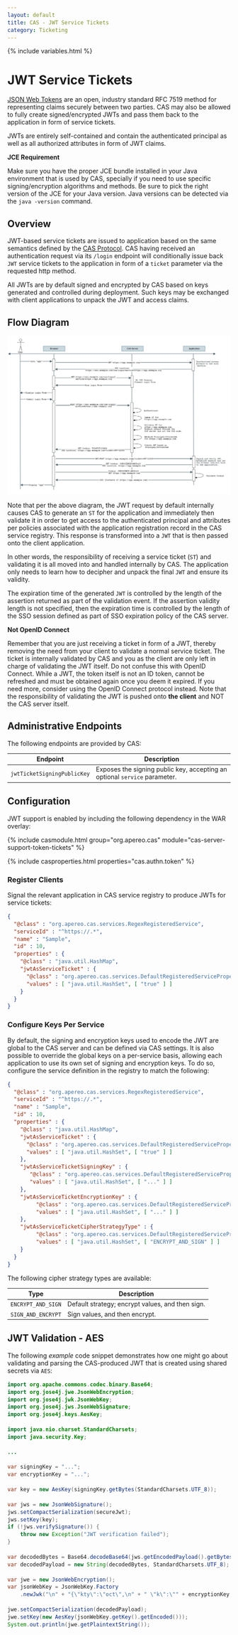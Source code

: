 ```yaml
---
layout: default
title: CAS - JWT Service Tickets
category: Ticketing
---
```

{% include variables.html %}


# JWT Service Tickets

[JSON Web Tokens](http://jwt.io/) are an open, industry standard RFC 7519 method for representing claims securely between two parties. 
CAS may also be allowed to fully create signed/encrypted JWTs and pass them back to the application in form of service tickets.

JWTs are entirely self-contained and contain the authenticated principal as well as all authorized attributes in form of JWT claims.

<div class="alert alert-info"><strong>JCE Requirement</strong><p>Make sure you have the proper JCE bundle installed in your Java 
environment that is used by CAS, specially if you need to use specific signing/encryption algorithms and methods. Be sure to pick 
the right version of the JCE for your Java version. Java versions can be detected via the <code>java -version</code> command.</p></div>

## Overview

JWT-based service tickets are issued to application based on the same semantics defined by the [CAS Protocol](../protocol/CAS-Protocol.html). 
CAS having received an authentication request via its `/login` endpoint will conditionally issue back `JWT` service tickets to the 
application in form of a `ticket` parameter via the requested http method.

All JWTs are by default signed and encrypted by CAS based on keys generated and controlled during deployment. Such keys may be 
exchanged with client applications to unpack the JWT and access claims.

## Flow Diagram

<a href="../images/cas_flow_jwt_diagram.png" target="_blank"><img src="../images/cas_flow_jwt_diagram.png" alt="CAS Web flow JWT diagram" title="CAS Web flow JWT diagram" /></a>

Note that per the above diagram, the JWT request by default internally causes CAS to generate an `ST` for the application and immediately then validate it in
order to get access to the authenticated principal and attributes per policies associated with the application registration record in the
CAS service registry. This response is transformed into a `JWT` that is then passed onto the client application.

In other words, the responsibility of receiving a service ticket (`ST`) and validating it is all moved into and handled internally by CAS. 
The application only needs to learn how to decipher and unpack the final `JWT` and ensure its validity.

The expiration time of the generated `JWT` is controlled by the length of the assertion returned as part of the validation event. If the 
assertion validity length is not specified, then the expiration time is controlled by the length of the SSO session defined as part of SSO expiration policy of the CAS server. 

<div class="alert alert-warning"><strong>Not OpenID Connect</strong><p>Remember that you are just receiving a ticket in form of a JWT, 
thereby removing the need from your client to validate a normal service ticket. The ticket is internally validated by CAS and you as the client 
are only left in charge of validating the JWT itself. Do not confuse this with OpenID Connect. While a JWT, the token itself is not an ID token, 
cannot be refreshed and must be obtained again once you deem it expired. If you need more, consider using the OpenID Connect protocol instead. 
Note that the responsibility of validating the JWT is pushed onto <b>the client</b> and NOT the CAS server itself.</p></div>

## Administrative Endpoints

The following endpoints are provided by CAS:
 
| Endpoint                 | Description
|--------------------------|------------------------------------------------
| `jwtTicketSigningPublicKey`  | Exposes the signing public key, accepting an optional `service` parameter.

## Configuration

JWT support is enabled by including the following dependency in the WAR overlay:

{% include casmodule.html group="org.apereo.cas" module="cas-server-support-token-tickets" %}

{% include casproperties.html properties="cas.authn.token" %}

### Register Clients

Signal the relevant application in CAS service registry to produce JWTs for service tickets:

```json
{
  "@class" : "org.apereo.cas.services.RegexRegisteredService",
  "serviceId" : "^https://.*",
  "name" : "Sample",
  "id" : 10,
  "properties" : {
    "@class" : "java.util.HashMap",
    "jwtAsServiceTicket" : {
      "@class" : "org.apereo.cas.services.DefaultRegisteredServiceProperty",
      "values" : [ "java.util.HashSet", [ "true" ] ]
    }
  }
}
```

### Configure Keys Per Service

By default, the signing and encryption keys used to encode the JWT are global 
to the CAS server and can be defined via CAS settings. It is also possible
to override the global keys on a per-service basis, allowing each application to 
use its own set of signing and encryption keys. To do so, configure
the service definition in the registry to match the following:

```json
{
  "@class" : "org.apereo.cas.services.RegexRegisteredService",
  "serviceId" : "^https://.*",
  "name" : "Sample",
  "id" : 10,
  "properties" : {
    "@class" : "java.util.HashMap",
    "jwtAsServiceTicket" : {
      "@class" : "org.apereo.cas.services.DefaultRegisteredServiceProperty",
      "values" : [ "java.util.HashSet", [ "true" ] ]
    },
    "jwtAsServiceTicketSigningKey" : {
       "@class" : "org.apereo.cas.services.DefaultRegisteredServiceProperty",
       "values" : [ "java.util.HashSet", [ "..." ] ]
    },
    "jwtAsServiceTicketEncryptionKey" : {
         "@class" : "org.apereo.cas.services.DefaultRegisteredServiceProperty",
         "values" : [ "java.util.HashSet", [ "..." ] ]
    },
    "jwtAsServiceTicketCipherStrategyType" : {
         "@class" : "org.apereo.cas.services.DefaultRegisteredServiceProperty",
         "values" : [ "java.util.HashSet", [ "ENCRYPT_AND_SIGN" ] ]
    }
  }
}
```

The following cipher strategy types are available:

| Type                | Description
|---------------------|---------------------------------------------------
| `ENCRYPT_AND_SIGN`  | Default strategy; encrypt values, and then sign. 
| `SIGN_AND_ENCRYPT`  | Sign values, and then encrypt.


## JWT Validation - AES

The following *example* code snippet demonstrates how one might go about validating and parsing the CAS-produced JWT
that is created using shared secrets via `AES`:

```java
import org.apache.commons.codec.binary.Base64;
import org.jose4j.jwe.JsonWebEncryption;
import org.jose4j.jwk.JsonWebKey;
import org.jose4j.jws.JsonWebSignature;
import org.jose4j.keys.AesKey;

import java.nio.charset.StandardCharsets;
import java.security.Key;

...

var signingKey = "...";
var encryptionKey = "...";

var key = new AesKey(signingKey.getBytes(StandardCharsets.UTF_8));

var jws = new JsonWebSignature();
jws.setCompactSerialization(secureJwt);
jws.setKey(key);
if (!jws.verifySignature()) {
    throw new Exception("JWT verification failed");
}

var decodedBytes = Base64.decodeBase64(jws.getEncodedPayload().getBytes(StandardCharsets.UTF_8));
var decodedPayload = new String(decodedBytes, StandardCharsets.UTF_8);

var jwe = new JsonWebEncryption();
var jsonWebKey = JsonWebKey.Factory
    .newJwk("\n" + "{\"kty\":\"oct\",\n" + " \"k\":\"" + encryptionKey + "\"\n" + "}");

jwe.setCompactSerialization(decodedPayload);
jwe.setKey(new AesKey(jsonWebKey.getKey().getEncoded()));
System.out.println(jwe.getPlaintextString());
```
